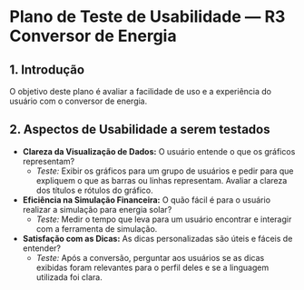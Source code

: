 # Plano de Teste de Usabilidade — R3 Conversor de Energia

## 1. Introdução

O objetivo deste plano é avaliar a facilidade de uso e a experiência do usuário com o conversor de energia.

## 2. Aspectos de Usabilidade a serem testados

- **Clareza da Visualização de Dados:** O usuário entende o que os gráficos representam?
  - _Teste:_ Exibir os gráficos para um grupo de usuários e pedir para que expliquem o que as barras ou linhas representam. Avaliar a clareza dos títulos e rótulos do gráfico.
- **Eficiência na Simulação Financeira:** O quão fácil é para o usuário realizar a simulação para energia solar?
  - _Teste:_ Medir o tempo que leva para um usuário encontrar e interagir com a ferramenta de simulação.
- **Satisfação com as Dicas:** As dicas personalizadas são úteis e fáceis de entender?
  - _Teste:_ Após a conversão, perguntar aos usuários se as dicas exibidas foram relevantes para o perfil deles e se a linguagem utilizada foi clara.
